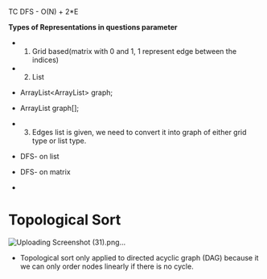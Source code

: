 
TC DFS - O(N) + 2*E

**Types of Representations in questions parameter**
- 1. Grid based(matrix with 0 and 1, 1 represent edge between the indices)
- 2. List
- ArrayList<ArrayList<Integer>> graph;
- ArrayList<Integer> graph[];
- 3. Edges list is given, we need to convert it into graph of either grid type or list type.


- DFS- on list
- DFS- on matrix
- 
# Topological Sort

  ![Uploading Screenshot (31).png…]()
  - Topological sort only applied to  directed acyclic graph  (DAG) because it we can only order nodes linearly if there is no cycle.


  
